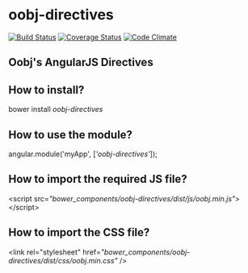 # oobj-directives 

[![Build Status](https://travis-ci.org/oobj/oobj-directives.svg)](https://travis-ci.org/oobj/oobj-directives)
[![Coverage Status](https://coveralls.io/repos/oobj/oobj-directives/badge.svg?branch=master&service=github)](https://coveralls.io/github/oobj/oobj-directives?branch=master)
[![Code Climate](https://codeclimate.com/github/oobj/oobj-directives/badges/gpa.svg)](https://codeclimate.com/github/oobj/oobj-directives)

## Oobj's AngularJS Directives

##  How to install?
bower install *oobj-directives*

## How to use the module?
angular.module('myApp', [*'oobj-directives'*]);

## How to import the required JS file?
\<script src=*"bower_components/oobj-directives/dist/js/oobj.min.js"*>\</script>

## How to import the CSS file?
\<link rel="stylesheet" href=*"bower_components/oobj-directives/dist/css/oobj.min.css"* />
